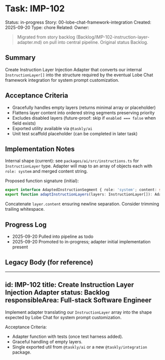 # Task: IMP-102
Status: in-progress
Story: 00-lobe-chat-framework-integration
Created: 2025-09-20
Type: chore
Related:
Owner:

> Migrated from story backlog (Backlog/IMP-102-instruction-layer-adapter.md) on pull into central pipeline. Original status Backlog.

## Summary
Create Instruction Layer Injection Adapter that converts our internal `InstructionLayer[]` into the structure required by the eventual Lobe Chat framework integration for system prompt customization.

## Acceptance Criteria
- Gracefully handles empty layers (returns minimal array or placeholder)
- Flattens layer content into ordered string segments preserving priority
- Excludes disabled layers (future-proof: skip if `enabled === false` when field exists)
- Exported utility available via `@taskly/ai`
- Unit test scaffold placeholder (can be completed in later task)

## Implementation Notes
Internal shape (current): see `packages/ai/src/instructions.ts` for `InstructionLayer` type. Adapter will map to an array of objects each with `role: system` and merged content string.

Proposed function signature (initial):
```ts
export interface AdaptedInstructionSegment { role: 'system'; content: string }
export function adaptInstructionLayers(layers: InstructionLayer[]): AdaptedInstructionSegment[]
```
Concatenate `layer.content` ensuring newline separation. Consider trimming trailing whitespace.

## Progress Log
- 2025-09-20 Pulled into pipeline as todo
- 2025-09-20 Promoted to in-progress; adapter initial implementation present

## Legacy Body (for reference)
---
id: IMP-102
title: Create Instruction Layer Injection Adapter
status: Backlog
responsibleArea: Full-stack Software Engineer
---
Implement adapter translating our `InstructionLayer` array into the shape expected by Lobe Chat for system prompt customization.

Acceptance Criteria:
- Adapter function with tests (once test harness added).
- Graceful handling of empty layers.
- Single exported util from `@taskly/ai` or a new `@taskly/integration` package.
